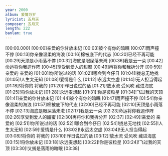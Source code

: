 ```yaml
---
year: 2000
album: 爱情万岁
lyricist: 五月天
composer: 五月天
length: 222
banlam: true
---
```

[00:00.000]
[00:00]亲爱的你甘放未记
[00:03]彼个有你的暗眠
[00:07]雨声撞不停
[00:13]你亲像温柔的海浪
[00:16]棉被底下的代志
[00:20]已经不再可能
[00:29]天顶是小雨落不停
[00:32]海底是眼屎落未漧
[00:36]我是云一朵
[00:42]命运将你我逗作阵
[00:45]享受到爱人的甜蜜
[00:49]再将你和我拆分开
[00:59]!亲爱的 亲爱的
[01:00]!你所说过的话
[01:02]!哪会到今仔日
[01:04]!拢总无地找
[01:05]!人生太无知
[01:08]!爱情是什么
[01:12]!永远太空虚
[01:14]!无人担当得起
[01:18]!将你的 将我的
[01:20]!昨日说过的话
[01:21]!放水流 受风吹 藏进海底
[01:25]!将你放未记
[01:28]!永远麦想起
[01:31]!你是彼粒星
[01:34]!飞过我的天顶
[01:41]亲爱的你甘放未记
[01:44]彼个有你的暗眠
[01:47]雨声撞不停
[01:54]你亲像温柔的海浪
[01:57]棉被底下的代志
[02:00]已经不再可能
[02:10]天顶是小雨落不停
[02:13]海底是眼屎落未漧
[02:17]我是云一朵
[02:23]命运将你我逗作阵
[02:26]享受到爱人的甜蜜
[02:30]再将你和我拆分开
[02:37]
[02:49]!亲爱的 亲爱的
[02:51]!你所说过的话
[02:52]!哪会到今仔日
[02:54]!拢总无地找
[02:55]!人生太无知
[02:59]!爱情是什么
[03:02]!永远太空虚
[03:04]!无人担当得起
[03:08]!将你的 将我的
[03:10]!昨日说过的话
[03:12]!放水流 受风吹 藏进海底
[03:15]!将你放未记
[03:18]!永远麦想起
[03:22]!你是彼粒星
[03:24]!飞过我的天顶
[03:30]!又搁是落雨的暗眠
[03:38]